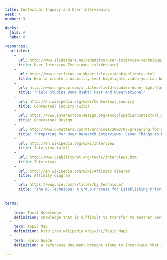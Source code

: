 ```yaml
---
title: Contextual Inquiry and User Interviewing
week: 4
number: 3

decks:
  jala: #
  haba: #

resources:
  articles:
    -
      url: http://www.slideshare.net/edanzico/user-interview-techniques
      title: User Interview Techniques (slideshare)
    -
      url: http://www.userfocus.co.uk/articles/videohighlights.html
      title: How to create a usability test highlights video you can be proud of
    -
      url: http://www.nngroup.com/articles/field-studies-done-right-fast-and-observational/
      title: "Field Studies Done Right: Fast and Observational"    
    -
      url: http://en.wikipedia.org/wiki/Contextual_inquiry
      title: Contextual inquiry (wiki)       
    -
      url: https://www.interaction-design.org/encyclopedia/contextual_design.html
      title: Contextual Design
    -
      url: http://www.uxmatters.com/mt/archives/2008/07/preparing-for-user-research-interviews-seven-things-to-remember.php
      title: "Preparing for User Research Interviews: Seven Things to Remember"
    -
      url: http://en.wikipedia.org/wiki/Interview
      title: Interview (wiki)     
    -
      url: http://www.usabilitynet.org/tools/interviews.htm
      title: Interviews  
    -
      url: http://en.wikipedia.org/wiki/Affinity_diagram
      title: Affinity diagram       
    -
      url: https://www.uie.com/articles/kj_technique/
      title: "The KJ-Technique: A Group Process for Establishing Priorities"
      
      
terms:
  -
    term: Tacit Knowledge
    definition: Knowledge that is difficult to transfer to another person through written or verbal communication, often because the person who obtains it is unaware that they possess it.
  -
    term: Topic Map
    definition: http://en.wikipedia.org/wiki/Topic_Maps
  -
    term: Field Guide
    definition: A reference document brought along to interviews that includes an outline of the topics to be covered, specific questions, and other important instructions.
 
---
```

